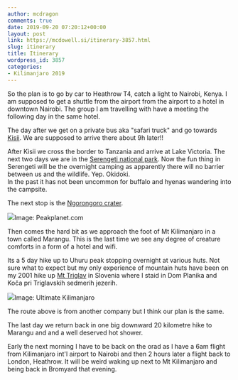 ```yaml
---
author: mcdragon
comments: true
date: 2019-09-20 07:20:12+00:00
layout: post
link: https://mcdowell.si/itinerary-3857.html
slug: itinerary
title: Itinerary
wordpress_id: 3857
categories:
- Kilimanjaro 2019
---
```





So the plan is to go by car to Heathrow T4, catch a light to Nairobi, Kenya. I am supposed to get a shuttle from the airport from the airport to a hotel in downtown Nairobi. The group I am travelling with have a meeting the following day in the same hotel. 

The day after we get on a private bus aka "safari truck" and go towards [Kisii](https://en.wikipedia.org/wiki/Kisii,_Kenya). We are supposed to arrive there about 9h later!!

After Kisii we cross the border to Tanzania and arrive at Lake Victoria. The next two days we are in the [Serengeti national park](https://en.wikipedia.org/wiki/Serengeti_National_Park). Now the fun thing in Serengeti will be the overnight camping as apparently there will no barrier between us and the wildlife. Yep. Okidoki.  
In the past it has not been uncommon for buffalo and hyenas wandering into the campsite.

The next stop is the [Ngorongoro crater](https://en.wikipedia.org/wiki/Ngorongoro_Conservation_Area#Ngorongoro_Crater).

[![](https://dwlcvfkt1l4wn.cloudfront.net/2019/09/ngorongoro-crater-1024x536.jpg)](https://dwlcvfkt1l4wn.cloudfront.net/2019/09/ngorongoro-crater.jpg)Image: Peakplanet.com

Then comes the hard bit as we approach the foot of Mt Kilimanjaro in a town called Marangu. This is the last time we see any degree of creature comforts in a form of a hotel and wifi.







Its a 5 day hike up to Uhuru peak stopping overnight at various huts. Not sure what to expect but my only experience of mountain huts have been on my 2001 hike up [Mt Triglav](https://en.wikipedia.org/wiki/Triglav) in Slovenia where I staid in Dom Planika and Koča pri Triglavskih sedmerih jezerih. 





[![](https://dwlcvfkt1l4wn.cloudfront.net/2019/09/Ultimate_Kilimanjaro_Marangu_Route.png)](https://dwlcvfkt1l4wn.cloudfront.net/2019/09/Ultimate_Kilimanjaro_Marangu_Route.png)Image: Ultimate Kilimanjaro





The route above is from another company but I think our plan is the same. 







The last day we return back in one big downward 20 kilometre hike to Marangu and and a well deserved hot shower. 







Early the next morning I have to be back on the orad as I have a 6am flight from Kilimanjaro int'l airport to Nairobi and then 2 hours later a flight back to London, Heathrow. It will be weird waking up next to Mt Kilimanjaro and being back in Bromyard that evening. 



